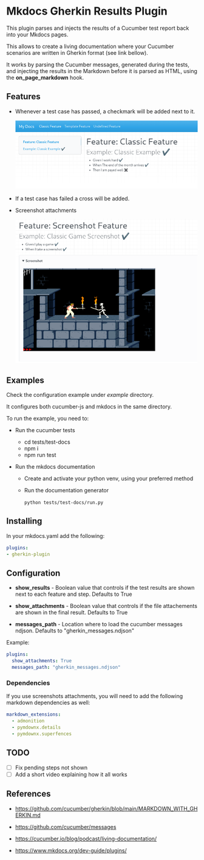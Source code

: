 # Mkdocs Gherkin Results Plugin

This plugin parses and injects the results of a Cucumber test report back into your Mkdocs pages.

This allows to create a living documentation where your Cucumber scenarios are written in Gherkin format (see link bellow).

It works by parsing the Cucumber messages, generated during the tests, and injecting the results in the Markdown before it is parsed as HTML, using the **on_page_markdown** hook.


## Features

- Whenever a test case has passed, a checkmark will be added next to it.

  ![images/screenshot1.png](https://github.com/sashokbg/mkdocs-gherkin-plugin/raw/main/images/screenshot_1.png)

- If a test case has failed a cross will be added.

- Screenshot attachments

  ![images/screenshot2.png](https://github.com/sashokbg/mkdocs-gherkin-plugin/raw/main/images/screenshot_2.png)

## Examples

Check the configuration example under _example_ directory.

It configures both cucumber-js and mkdocs in the same directory.

To run the example, you need to:

* Run the cucumber tests

  * cd tests/test-docs
  * npm i
  * npm run test

* Run the mkdocs documentation

  * Create and activate your python venv, using your preferred method
  * Run the documentation generator 

    `python tests/test-docs/run.py`


## Installing

In your mkdocs.yaml add the following:
```yaml
plugins:
- gherkin-plugin
```

## Configuration

- **show_results** - Boolean value that controls if the test results are shown next to each feature and step. Defaults to True

- **show_attachments** - Boolean value that controls if the file attachements are shown in the final result. Defaults to True

- **messages_path** - Location where to load the cucumber messages ndjson. Defaults to "gherkin_messages.ndjson"

Example:
```yaml
plugins:
  show_attachments: True
  messages_path: "gherkin_messages.ndjson"
```

### Dependencies
If you use screenshots attachments, you will need to add the following markdown dependencies as well:


```yaml
markdown_extensions:
  - admonition
  - pymdownx.details
  - pymdownx.superfences
```

## TODO

- [ ] Fix pending steps not shown
- [ ] Add a short video explaining how it all works

## References

- https://github.com/cucumber/gherkin/blob/main/MARKDOWN_WITH_GHERKIN.md

- https://github.com/cucumber/messages

- https://cucumber.io/blog/podcast/living-documentation/

- https://www.mkdocs.org/dev-guide/plugins/

